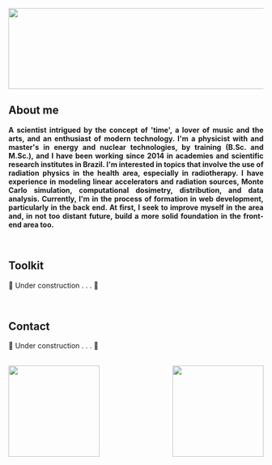 <!--
---------------------------------------------------------------------ABERTURA DO README--------------------------------------------------------------------
-->

<div>
  
  <p align="center">
    <a href="https://github.com/0liveiraVictor">
      <img height= "160" width="640" src="https://user-images.githubusercontent.com/106946476/195957281-202fcf8d-1e06-4302-bcf3-8dd62c4c2529.png" />
    </a>
  </p>

</div>

<!--
-----------------------------------------------------------------------------------------------------------------------------------------------------------
-->

<!--
------------------------------------------------------------------------ABOUT ME_DIV-----------------------------------------------------------------------
-->

<div>
  
  ## About me
  
  <p align = "Justify">
    <b> A scientist intrigued by the concept of 'time', a lover of music and the arts, and an enthusiast of modern technology. I'm a physicist with and master's in energy and nuclear technologies, by training (B.Sc. and M.Sc.), and I have been working since 2014 in academies and scientific research institutes in Brazil. I'm interested in topics that involve the use of radiation physics in the health area, especially in radiotherapy. I have experience in modeling linear accelerators and radiation sources, Monte Carlo simulation, computational dosimetry, distribution, and data analysis. Currently, I'm in the process of formation in web development, particularly in the back end. At first, I seek to improve myself in the area and, in not too distant future, build a more solid foundation in the front-end area too. </b>
  </p>

</div>

<!--
-----------------------------------------------------------------------------------------------------------------------------------------------------------
-->

</br>

<!--
------------------------------------------------------------------------TOOLKIT_DIV-----------------------------------------------------------------------
-->

## Toolkit

  <p align = "Justify">
    🚧 Under construction . . . 🚧
  </p>

<!--

<div style="display: inline_block">
  <a href="XXX">
    <img height = "30" width="40" src="https://cdn.jsdelivr.net/gh/devicons/devicon/icons/git/git-original-wordmark.svg" />
  </a>
  <a href="XXX">
    <img height = "30" width="40" src="https://cdn.jsdelivr.net/gh/devicons/devicon/icons/vscode/vscode-original.svg" />
  </a>  
  <a href="XXX">
    <img height = "30" width="40" src="https://cdn.jsdelivr.net/gh/devicons/devicon/icons/vscode/vscode-original.svg" />
  </a>          

</div>

-->

<!--
-----------------------------------------------------------------------------------------------------------------------------------------------------------
-->

</br>

<!--
-------------------------------------------------------------------------CONTACT_DIV-----------------------------------------------------------------------
-->

<div>
  
  ## Contact 
  
  <p align = "Justify">
    🚧 Under construction . . . 🚧
  </p>

</div>

<!--
-----------------------------------------------------------------------------------------------------------------------------------------------------------
-->

</br>

<!--
------------------------------------------------CARTÕES DE ESTATÍSTICAS GITHUB E LINGUAGENS DE PROGRAMAÇÃO-------------------------------------------------
-->

<div>

  <a href="https://github.com/0liveiraVictor">
    <img height="180cm" align="left" src="https://github-readme-stats.vercel.app/api?username=0liveiraVictor&line_height=25&card_width=380&border_radius=4&show_icons=true&count_private=true&theme=gotham" />
  </a>
  
  <a href="https://github.com/0liveiraVictor">
    <img height="180cm" align="right" src="https://github-readme-stats.vercel.app/api/top-langs/?username=0liveiraVictor&layout=compact&card_width=280&border_radius=4&langs_count=10&theme=gotham" />
  </a>

</div>

<!--
-----------------------------------------------------------------------------------------------------------------------------------------------------------
-->





<div>

</div>


<!--
**0liveiraVictor/0liveiraVictor** is a ✨ _special_ ✨ repository because its `README.md` (this file) appears on your GitHub profile.

Here are some ideas to get you started:

- 🔭 I’m currently working on ...
- 🌱 I’m currently learning ...
- 👯 I’m looking to collaborate on ...
- 🤔 I’m looking for help with ...
- 💬 Ask me about ...
- 📫 How to reach me: ...
- 😄 Pronouns: ...
- ⚡ Fun fact: ...
-->

